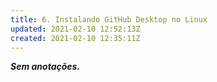 ```yaml
---
title: 6. Instalando GitHub Desktop no Linux
updated: 2021-02-10 12:52:13Z
created: 2021-02-10 12:35:11Z
---
```


***Sem anotações.***